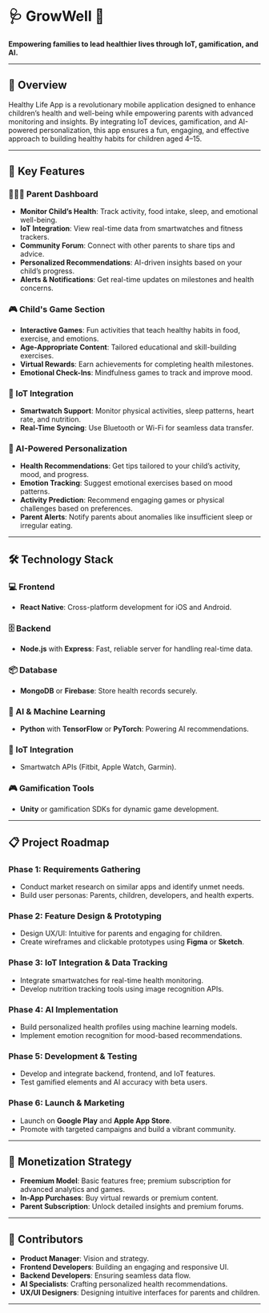 # 🩺 GrowWell 🌱  
**Empowering families to lead healthier lives through IoT, gamification, and AI.**

---

## 🚀 Overview  
Healthy Life App is a revolutionary mobile application designed to enhance children’s health and well-being while empowering parents with advanced monitoring and insights. By integrating IoT devices, gamification, and AI-powered personalization, this app ensures a fun, engaging, and effective approach to building healthy habits for children aged 4–15.

---

## 🌟 Key Features  

### 👨‍👩‍👧 Parent Dashboard  
- **Monitor Child’s Health**: Track activity, food intake, sleep, and emotional well-being.  
- **IoT Integration**: View real-time data from smartwatches and fitness trackers.  
- **Community Forum**: Connect with other parents to share tips and advice.  
- **Personalized Recommendations**: AI-driven insights based on your child’s progress.  
- **Alerts & Notifications**: Get real-time updates on milestones and health concerns.  

### 🎮 Child's Game Section  
- **Interactive Games**: Fun activities that teach healthy habits in food, exercise, and emotions.  
- **Age-Appropriate Content**: Tailored educational and skill-building exercises.  
- **Virtual Rewards**: Earn achievements for completing health milestones.  
- **Emotional Check-Ins**: Mindfulness games to track and improve mood.  

### 🔗 IoT Integration  
- **Smartwatch Support**: Monitor physical activities, sleep patterns, heart rate, and nutrition.  
- **Real-Time Syncing**: Use Bluetooth or Wi-Fi for seamless data transfer.  

### 🤖 AI-Powered Personalization  
- **Health Recommendations**: Get tips tailored to your child’s activity, mood, and progress.  
- **Emotion Tracking**: Suggest emotional exercises based on mood patterns.  
- **Activity Prediction**: Recommend engaging games or physical challenges based on preferences.  
- **Parent Alerts**: Notify parents about anomalies like insufficient sleep or irregular eating.  

---

## 🛠️ Technology Stack  

### 💻 Frontend  
- **React Native**: Cross-platform development for iOS and Android.

### 🗄️ Backend  
- **Node.js** with **Express**: Fast, reliable server for handling real-time data.  

### 📦 Database  
- **MongoDB** or **Firebase**: Store health records securely.  

### 🧠 AI & Machine Learning  
- **Python** with **TensorFlow** or **PyTorch**: Powering AI recommendations.  

### 📲 IoT Integration  
- Smartwatch APIs (Fitbit, Apple Watch, Garmin).  

### 🎮 Gamification Tools  
- **Unity** or gamification SDKs for dynamic game development.  

---

## 📋 Project Roadmap  

### **Phase 1: Requirements Gathering**  
- Conduct market research on similar apps and identify unmet needs.  
- Build user personas: Parents, children, developers, and health experts.  

### **Phase 2: Feature Design & Prototyping**  
- Design UX/UI: Intuitive for parents and engaging for children.  
- Create wireframes and clickable prototypes using **Figma** or **Sketch**.  

### **Phase 3: IoT Integration & Data Tracking**  
- Integrate smartwatches for real-time health monitoring.  
- Develop nutrition tracking tools using image recognition APIs.  

### **Phase 4: AI Implementation**  
- Build personalized health profiles using machine learning models.  
- Implement emotion recognition for mood-based recommendations.  

### **Phase 5: Development & Testing**  
- Develop and integrate backend, frontend, and IoT features.  
- Test gamified elements and AI accuracy with beta users.  

### **Phase 6: Launch & Marketing**  
- Launch on **Google Play** and **Apple App Store**.  
- Promote with targeted campaigns and build a vibrant community.  

---

## 💸 Monetization Strategy  
- **Freemium Model**: Basic features free; premium subscription for advanced analytics and games.  
- **In-App Purchases**: Buy virtual rewards or premium content.  
- **Parent Subscription**: Unlock detailed insights and premium forums.  

---

## 👥 Contributors  
- **Product Manager**: Vision and strategy.  
- **Frontend Developers**: Building an engaging and responsive UI.  
- **Backend Developers**: Ensuring seamless data flow.  
- **AI Specialists**: Crafting personalized health recommendations.  
- **UX/UI Designers**: Designing intuitive interfaces for parents and children.  

---

